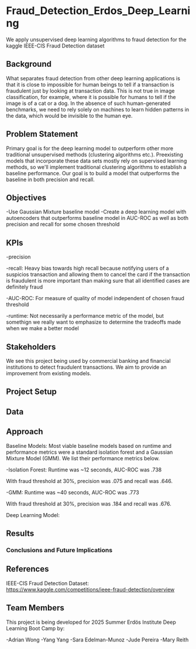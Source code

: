 # Fraud_Detection_Erdos_Deep_Learning
We apply unsupervised deep learning algorithms to fraud detection for the kaggle IEEE-CIS Fraud Detection dataset
## Background
What separates fraud detection from other deep learning applications is that it is close to impossible for human beings to tell if a transaction is fraudulent just by looking at transaction data. This is not true in image classification, for example, where it is possible for humans to tell if the image is of a cat or a dog. In the absence of such human-generated benchmarks, we need to rely solely on machines to learn hidden patterns in the data, which would be invisible to the human eye.

## Problem Statement
Primary goal is for the deep learning model to outperform other more traditional unsupervised methods (clustering algorithms etc.). Preexisting models that incorporate these data sets mostly rely on supervised learning methods, so we'll implement traditional clustering algorithms to establish a baseline performance. Our goal is to build a model that outperforms the baseline in both precision and recall. 

## Objectives

-Use Gaussian Mixture baseline model
-Create a deep learning model with autoencoders that outperforms baseline model in AUC-ROC as well as both precision and recall for some chosen threshold
## KPIs
-precision

-recall: Heavy bias towards high recall because notifying users of a suspicios transaction and allowing them to cancel the card if the transaction is fraudulent is more important than making sure that all identified cases are definitely fraud

-AUC-ROC: For measure of quality of model independent of chosen fraud threshold

-runtime: Not necessarily a performance metric of the model, but somethign we really want to emphasize to determine the tradeoffs made when we make a better model
## Stakeholders
We see this project being used by commercial banking and financial institutions to detect fraudulent transactions. We aim to provide an improvement from existing models. 

## Project Setup

## Data
## Approach
Baseline Models: Most viable baseline models based on runtime and performance metrics were a standard isolation forest and a Gaussian Mixture Model (GMM). We list their performance metrics below. 

-Isolation Forest: Runtime was ~12 seconds, AUC-ROC was .738

With fraud threshold at 30%, precision was .075 and recall was .646. 

-GMM: Runtime was ~40 seconds, AUC-ROC was .773

With fraud threshold at 30%, precision was .184 and recall was .676. 




Deep Learning Model: 

## Results
### Conclusions and Future Implications
## References
IEEE-CIS Fraud Detection Dataset: https://www.kaggle.com/competitions/ieee-fraud-detection/overview

## Team Members
This project is being developed for 2025 Summer Erdös Institute Deep Learning Boot Camp by:

-Adrian Wong 
-Yang Yang 
-Sara Edelman-Munoz
-Jude Pereira
-Mary Reith 
